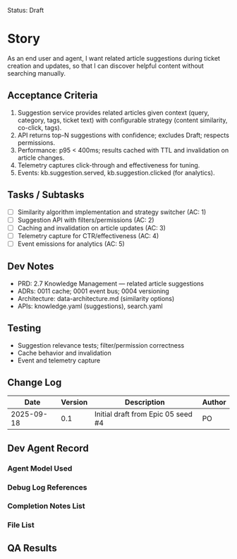 Status: Draft

# Story
As an end user and agent,
I want related article suggestions during ticket creation and updates,
so that I can discover helpful content without searching manually.

## Acceptance Criteria
1. Suggestion service provides related articles given context (query, category, tags, ticket text) with configurable strategy (content similarity, co-click, tags).
2. API returns top-N suggestions with confidence; excludes Draft; respects permissions.
3. Performance: p95 < 400ms; results cached with TTL and invalidation on article changes.
4. Telemetry captures click-through and effectiveness for tuning.
5. Events: kb.suggestion.served, kb.suggestion.clicked (for analytics).

## Tasks / Subtasks
- [ ] Similarity algorithm implementation and strategy switcher (AC: 1)
- [ ] Suggestion API with filters/permissions (AC: 2)
- [ ] Caching and invalidation on article updates (AC: 3)
- [ ] Telemetry capture for CTR/effectiveness (AC: 4)
- [ ] Event emissions for analytics (AC: 5)

## Dev Notes
- PRD: 2.7 Knowledge Management — related article suggestions
- ADRs: 0011 cache; 0001 event bus; 0004 versioning
- Architecture: data-architecture.md (similarity options)
- APIs: knowledge.yaml (suggestions), search.yaml

## Testing
- Suggestion relevance tests; filter/permission correctness
- Cache behavior and invalidation
- Event and telemetry capture

## Change Log
| Date       | Version | Description                                      | Author |
|------------|---------|--------------------------------------------------|--------|
| 2025-09-18 | 0.1     | Initial draft from Epic 05 seed #4               | PO     |

## Dev Agent Record

### Agent Model Used
<record at implementation time>

### Debug Log References
<links at implementation time>

### Completion Notes List
<notes at implementation time>

### File List
<files at implementation time>

## QA Results
<QA to fill>

